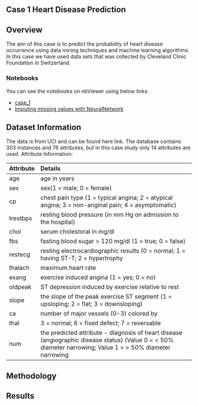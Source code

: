 ## Case 1 Heart Disease Prediction


## Overview
The aim of this case is to predict the probability of heart disease occurrence using data mining techniques and machine learning algorithms. In this case we have used data sets that was collected by Cleveland Clinic Foundation in Switzerland.

### Notebooks
You can see the notebooks on nbViewer using below links.
* [case_1]()
* [Imputing missing values with NeuralNetwork]()

## Dataset Information
The data is from UCI and can be found here link. The database contains 303 instances and 76 attributes, but in this case study only 14 attributes are used.
Attribute Information:

| Attribute | Details |
| :----------|:-------|
|age | age in years |
|sex | sex(1 = male; 0 = female) |
|cp | chest pain type (1 = typical angina; 2 = atypical angina; 3 = non-anginal pain; 4 = asymptomatic) |
|trestbps | resting blood pressure (in mm Hg on admission to the hospital) |
|chol | serum cholestoral in mg/dl |
|fbs | fasting blood sugar > 120 mg/dl (1 = true; 0 = false) |
|restecg | resting electrocardiographic results (0 = normal; 1 = having ST-T; 2 = hypertrophy |
|thalach | maximum heart rate  |
|exang | exercise induced angina (1 = yes; 0 = no) |
|oldpeak | ST depression induced by exercise relative to rest |
|slope | the slope of the peak exercise ST segment (1 = upsloping; 2 = flat; 3 = downsloping) |
|ca | number of major vessels (0-3) colored by  |
|thal | 3 = normal; 6 = fixed defect; 7 = reversable  |
|num | the predicted attribute - diagnosis of heart disease (angiographic disease status) (Value 0 = < 50% diameter narrowing; Value 1 = > 50% diameter narrowing |


## Methodology


## Results